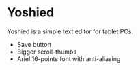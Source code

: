 Yoshied
======

Yoshied is a simple text editor for tablet PCs.

* Save button
* Bigger scroll-thumbs
* Ariel 16-points font with anti-aliasing
